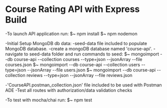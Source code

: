 # Course Rating API with Express Build

-To launch API application run:
  $~ npm install
  $~ npm nodemon

-Initial Setup MongoDB db data:
  -seed-data file included to populate MongoDB database.
  -create a mongoDB database named 'course-api'.
  -navigate to seed-data folder and run commands to seed:
    $~ mongoimport --db course-api --collection courses --type=json --jsonArray --file courses.json
    $~ mongoimport --db course-api --collection users --type=json --jsonArray --file users.json
    $~ mongoimport --db course-api --collection reviews --type=json --jsonArray --file reviews.json

-'CourseAPI.postman_collection.json' file included to be used with Postman ADE
-Test all routes with authorization/data validation checks

-To test with mocha/chai run:
  $~ npm test
